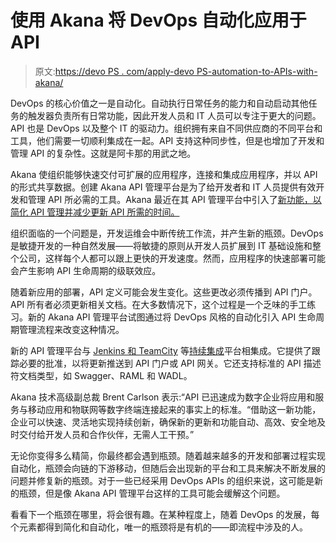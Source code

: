 # 使用 Akana 将 DevOps 自动化应用于 API

> 原文:[https://devo PS . com/apply-devo PS-automation-to-APIs-with-akana/](https://devops.com/apply-devops-automation-to-apis-with-akana/)

DevOps 的核心价值之一是自动化。自动执行日常任务的能力和自动启动其他任务的触发器负责所有日常功能，因此开发人员和 IT 人员可以专注于更大的问题。API 也是 DevOps 以及整个 IT 的驱动力。组织拥有来自不同供应商的不同平台和工具，他们需要一切顺利集成在一起。API 支持这种同步性，但是也增加了开发和管理 API 的复杂性。这就是阿卡那的用武之地。

Akana 使组织能够快速交付可扩展的应用程序，连接和集成应用程序，并以 API 的形式共享数据。创建 Akana API 管理平台是为了给开发者和 IT 人员提供有效开发和管理 API 所必需的工具。Akana 最近在其 API 管理平台中引入了[新功能，以简化 API 管理并减少更新 API 所需的时间。](https://devops.com/2015/04/22/the-continuous-continuousness-of-devops/)

组织面临的一个问题是，开发运维会中断传统工作流，并产生新的瓶颈。DevOps 是敏捷开发的一种自然发展——将敏捷的原则从开发人员扩展到 IT 基础设施和整个公司，这样每个人都可以跟上更快的开发速度。然而，应用程序的快速部署可能会产生影响 API 生命周期的级联效应。

随着新应用的部署，API 定义可能会发生变化。这些更改必须传播到 API 门户。API 所有者必须更新相关文档。在大多数情况下，这个过程是一个乏味的手工练习。新的 Akana API 管理平台试图通过将 DevOps 风格的自动化引入 API 生命周期管理流程来改变这种情况。

新的 API 管理平台与 [Jenkins 和 TeamCity](https://devops.com/2015/05/06/step-step-dataart-processes-application-backlogs-converting-legacy-apps-devops-approaches/) 等[持续集成](https://devops.com/2015/04/22/the-continuous-continuousness-of-devops/)平台相集成。它提供了跟踪必要的批准，以将更新推送到 API 门户或 API 网关。它还支持标准的 API 描述符文档类型，如 Swagger、RAML 和 WADL。

Akana 技术高级副总裁 Brent Carlson 表示:“API 已迅速成为数字企业将应用和服务与移动应用和物联网等数字终端连接起来的事实上的标准。“借助这一新功能，企业可以快速、灵活地实现持续创新，确保新的更新和功能自动、高效、安全地及时交付给开发人员和合作伙伴，无需人工干预。”

无论你变得多么精简，你最终都会遇到瓶颈。随着越来越多的开发和部署过程实现自动化，瓶颈会向链的下游移动，但随后会出现新的平台和工具来解决不断发展的问题并修复新的瓶颈。对于一些已经采用 DevOps APIs 的组织来说，这可能是新的瓶颈，但是像 Akana API 管理平台这样的工具可能会缓解这个问题。

看看下一个瓶颈在哪里，将会很有趣。在某种程度上，随着 DevOps 的发展，每个元素都得到简化和自动化，唯一的瓶颈将是有机的——即流程中涉及的人。
